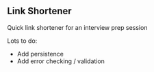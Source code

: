 ## Link Shortener

Quick link shortener for an interview prep session

Lots to do:
- Add persistence
- Add error checking / validation